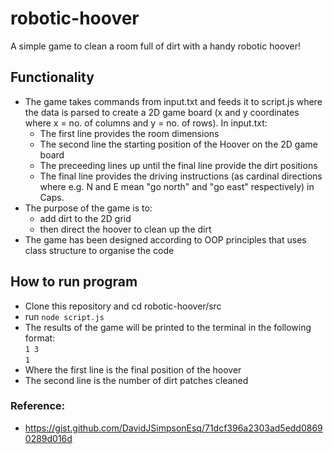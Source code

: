 # robotic-hoover
A simple game to clean a room full of dirt with a handy robotic hoover!

## Functionality 
* The game takes commands from input.txt and feeds it to script.js where the data is parsed to create a 2D game board (x and y coordinates where x = no. of columns and y = no. of rows). In input.txt:
   * The first line provides the room dimensions
   * The second line the starting position of the Hoover on the 2D game board
   * The preceeding lines up until the final line provide the dirt positions 
   * The final line provides the driving instructions (as cardinal directions where e.g. N and E mean "go north" and "go east" respectively) in Caps.
* The purpose of the game is to:
   * add dirt to the 2D grid
   * then direct the hoover to clean up the dirt  
* The game has been designed according to OOP principles that uses class structure to organise the code 

## How to run program
- Clone this repository and cd robotic-hoover/src 
- run `node script.js`
- The results of the game will be printed to the terminal in the following format:\
`1 3`\
`1`
- Where the first line is the final position of the hoover
- The second line is the number of dirt patches cleaned

### Reference:
- https://gist.github.com/DavidJSimpsonEsq/71dcf396a2303ad5edd08690289d016d
